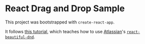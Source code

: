 # React Drag and Drop Sample

This project was bootstrapped with `create-react-app`.

It follows [this tutorial](https://egghead.io/courses/beautiful-and-accessible-drag-and-drop-with-react-beautiful-dnd), which teaches how to use [Atlassian](https://github.com/atlassian)'s [`react-beautiful-dnd`](https://github.com/atlassian/react-beautiful-dnd).